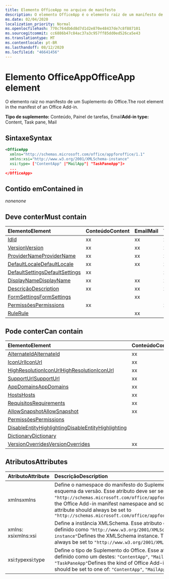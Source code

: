 ```yaml
---
title: Elemento OfficeApp no arquivo de manifesto
description: O elemento OfficeApp é o elemento raiz de um manifesto de suplemento do Office.
ms.date: 02/04/2020
localization_priority: Normal
ms.openlocfilehash: 770c764db6d8d7d1d2e870e48437de7c8f887101
ms.sourcegitcommit: cc6886b47c84ac37a3c957ff85dd0ed526ca5e43
ms.translationtype: MT
ms.contentlocale: pt-BR
ms.lasthandoff: 08/12/2020
ms.locfileid: "46641456"
---
```

# <a name="officeapp-element"></a><span data-ttu-id="93758-103">Elemento OfficeApp</span><span class="sxs-lookup"><span data-stu-id="93758-103">OfficeApp element</span></span>

<span data-ttu-id="93758-104">O elemento raiz no manifesto de um Suplemento do Office.</span><span class="sxs-lookup"><span data-stu-id="93758-104">The root element in the manifest of an Office Add-in.</span></span>

<span data-ttu-id="93758-105">**Tipo de suplemento:** Conteúdo, Painel de tarefas, Email</span><span class="sxs-lookup"><span data-stu-id="93758-105">**Add-in type:** Content, Task pane, Mail</span></span>

## <a name="syntax"></a><span data-ttu-id="93758-106">Sintaxe</span><span class="sxs-lookup"><span data-stu-id="93758-106">Syntax</span></span>

```XML
<OfficeApp 
  xmlns="http://schemas.microsoft.com/office/appforoffice/1.1" 
  xmlns:xsi="http://www.w3.org/2001/XMLSchema-instance" 
  xsi:type= ["ContentApp" |"MailApp"| "TaskPaneApp"]>
  ...
</OfficeApp>
```

## <a name="contained-in"></a><span data-ttu-id="93758-107">Contido em</span><span class="sxs-lookup"><span data-stu-id="93758-107">Contained in</span></span>

 <span data-ttu-id="93758-108">_none_</span><span class="sxs-lookup"><span data-stu-id="93758-108">_none_</span></span>

## <a name="must-contain"></a><span data-ttu-id="93758-109">Deve conter</span><span class="sxs-lookup"><span data-stu-id="93758-109">Must contain</span></span>

|<span data-ttu-id="93758-110">Elemento</span><span class="sxs-lookup"><span data-stu-id="93758-110">Element</span></span>|<span data-ttu-id="93758-111">Conteúdo</span><span class="sxs-lookup"><span data-stu-id="93758-111">Content</span></span>|<span data-ttu-id="93758-112">Email</span><span class="sxs-lookup"><span data-stu-id="93758-112">Mail</span></span>|<span data-ttu-id="93758-113">TaskPane</span><span class="sxs-lookup"><span data-stu-id="93758-113">TaskPane</span></span>|
|:-----|:-----|:-----|:-----|
|[<span data-ttu-id="93758-114">Id</span><span class="sxs-lookup"><span data-stu-id="93758-114">Id</span></span>](id.md)|<span data-ttu-id="93758-115">x</span><span class="sxs-lookup"><span data-stu-id="93758-115">x</span></span>|<span data-ttu-id="93758-116">x</span><span class="sxs-lookup"><span data-stu-id="93758-116">x</span></span>|<span data-ttu-id="93758-117">x</span><span class="sxs-lookup"><span data-stu-id="93758-117">x</span></span>|
|[<span data-ttu-id="93758-118">Version</span><span class="sxs-lookup"><span data-stu-id="93758-118">Version</span></span>](version.md)|<span data-ttu-id="93758-119">x</span><span class="sxs-lookup"><span data-stu-id="93758-119">x</span></span>|<span data-ttu-id="93758-120">x</span><span class="sxs-lookup"><span data-stu-id="93758-120">x</span></span>|<span data-ttu-id="93758-121">x</span><span class="sxs-lookup"><span data-stu-id="93758-121">x</span></span>|
|[<span data-ttu-id="93758-122">ProviderName</span><span class="sxs-lookup"><span data-stu-id="93758-122">ProviderName</span></span>](providername.md)|<span data-ttu-id="93758-123">x</span><span class="sxs-lookup"><span data-stu-id="93758-123">x</span></span>|<span data-ttu-id="93758-124">x</span><span class="sxs-lookup"><span data-stu-id="93758-124">x</span></span>|<span data-ttu-id="93758-125">x</span><span class="sxs-lookup"><span data-stu-id="93758-125">x</span></span>|
|[<span data-ttu-id="93758-126">DefaultLocale</span><span class="sxs-lookup"><span data-stu-id="93758-126">DefaultLocale</span></span>](defaultlocale.md)|<span data-ttu-id="93758-127">x</span><span class="sxs-lookup"><span data-stu-id="93758-127">x</span></span>|<span data-ttu-id="93758-128">x</span><span class="sxs-lookup"><span data-stu-id="93758-128">x</span></span>|<span data-ttu-id="93758-129">x</span><span class="sxs-lookup"><span data-stu-id="93758-129">x</span></span>|
|[<span data-ttu-id="93758-130">DefaultSettings</span><span class="sxs-lookup"><span data-stu-id="93758-130">DefaultSettings</span></span>](defaultsettings.md)|<span data-ttu-id="93758-131">x</span><span class="sxs-lookup"><span data-stu-id="93758-131">x</span></span>||<span data-ttu-id="93758-132">x</span><span class="sxs-lookup"><span data-stu-id="93758-132">x</span></span>|
|[<span data-ttu-id="93758-133">DisplayName</span><span class="sxs-lookup"><span data-stu-id="93758-133">DisplayName</span></span>](displayname.md)|<span data-ttu-id="93758-134">x</span><span class="sxs-lookup"><span data-stu-id="93758-134">x</span></span>|<span data-ttu-id="93758-135">x</span><span class="sxs-lookup"><span data-stu-id="93758-135">x</span></span>|<span data-ttu-id="93758-136">x</span><span class="sxs-lookup"><span data-stu-id="93758-136">x</span></span>|
|[<span data-ttu-id="93758-137">Descrição</span><span class="sxs-lookup"><span data-stu-id="93758-137">Description</span></span>](description.md)|<span data-ttu-id="93758-138">x</span><span class="sxs-lookup"><span data-stu-id="93758-138">x</span></span>|<span data-ttu-id="93758-139">x</span><span class="sxs-lookup"><span data-stu-id="93758-139">x</span></span>|<span data-ttu-id="93758-140">x</span><span class="sxs-lookup"><span data-stu-id="93758-140">x</span></span>|
|[<span data-ttu-id="93758-141">FormSettings</span><span class="sxs-lookup"><span data-stu-id="93758-141">FormSettings</span></span>](formsettings.md)||<span data-ttu-id="93758-142">x</span><span class="sxs-lookup"><span data-stu-id="93758-142">x</span></span>||
|[<span data-ttu-id="93758-143">Permissões</span><span class="sxs-lookup"><span data-stu-id="93758-143">Permissions</span></span>](permissions.md)|<span data-ttu-id="93758-144">x</span><span class="sxs-lookup"><span data-stu-id="93758-144">x</span></span>||<span data-ttu-id="93758-145">x</span><span class="sxs-lookup"><span data-stu-id="93758-145">x</span></span>|
|[<span data-ttu-id="93758-146">Rule</span><span class="sxs-lookup"><span data-stu-id="93758-146">Rule</span></span>](rule.md)||<span data-ttu-id="93758-147">x</span><span class="sxs-lookup"><span data-stu-id="93758-147">x</span></span>||

## <a name="can-contain"></a><span data-ttu-id="93758-148">Pode conter</span><span class="sxs-lookup"><span data-stu-id="93758-148">Can contain</span></span>

|<span data-ttu-id="93758-149">Elemento</span><span class="sxs-lookup"><span data-stu-id="93758-149">Element</span></span>|<span data-ttu-id="93758-150">Conteúdo</span><span class="sxs-lookup"><span data-stu-id="93758-150">Content</span></span>|<span data-ttu-id="93758-151">Email</span><span class="sxs-lookup"><span data-stu-id="93758-151">Mail</span></span>|<span data-ttu-id="93758-152">TaskPane</span><span class="sxs-lookup"><span data-stu-id="93758-152">TaskPane</span></span>|
|:-----|:-----|:-----|:-----|
|[<span data-ttu-id="93758-153">AlternateId</span><span class="sxs-lookup"><span data-stu-id="93758-153">AlternateId</span></span>](alternateid.md)|<span data-ttu-id="93758-154">x</span><span class="sxs-lookup"><span data-stu-id="93758-154">x</span></span>|<span data-ttu-id="93758-155">x</span><span class="sxs-lookup"><span data-stu-id="93758-155">x</span></span>|<span data-ttu-id="93758-156">x</span><span class="sxs-lookup"><span data-stu-id="93758-156">x</span></span>|
|[<span data-ttu-id="93758-157">IconUrl</span><span class="sxs-lookup"><span data-stu-id="93758-157">IconUrl</span></span>](iconurl.md)|<span data-ttu-id="93758-158">x</span><span class="sxs-lookup"><span data-stu-id="93758-158">x</span></span>|<span data-ttu-id="93758-159">x</span><span class="sxs-lookup"><span data-stu-id="93758-159">x</span></span>|<span data-ttu-id="93758-160">x</span><span class="sxs-lookup"><span data-stu-id="93758-160">x</span></span>|
|[<span data-ttu-id="93758-161">HighResolutionIconUrl</span><span class="sxs-lookup"><span data-stu-id="93758-161">HighResolutionIconUrl</span></span>](highresolutioniconurl.md)|<span data-ttu-id="93758-162">x</span><span class="sxs-lookup"><span data-stu-id="93758-162">x</span></span>|<span data-ttu-id="93758-163">x</span><span class="sxs-lookup"><span data-stu-id="93758-163">x</span></span>|<span data-ttu-id="93758-164">x</span><span class="sxs-lookup"><span data-stu-id="93758-164">x</span></span>|
|[<span data-ttu-id="93758-165">SupportUrl</span><span class="sxs-lookup"><span data-stu-id="93758-165">SupportUrl</span></span>](supporturl.md)|<span data-ttu-id="93758-166">x</span><span class="sxs-lookup"><span data-stu-id="93758-166">x</span></span>|<span data-ttu-id="93758-167">x</span><span class="sxs-lookup"><span data-stu-id="93758-167">x</span></span>|<span data-ttu-id="93758-168">x</span><span class="sxs-lookup"><span data-stu-id="93758-168">x</span></span>|
|[<span data-ttu-id="93758-169">AppDomains</span><span class="sxs-lookup"><span data-stu-id="93758-169">AppDomains</span></span>](appdomains.md)|<span data-ttu-id="93758-170">x</span><span class="sxs-lookup"><span data-stu-id="93758-170">x</span></span>|<span data-ttu-id="93758-171">x</span><span class="sxs-lookup"><span data-stu-id="93758-171">x</span></span>|<span data-ttu-id="93758-172">x</span><span class="sxs-lookup"><span data-stu-id="93758-172">x</span></span>|
|[<span data-ttu-id="93758-173">Hosts</span><span class="sxs-lookup"><span data-stu-id="93758-173">Hosts</span></span>](hosts.md)|<span data-ttu-id="93758-174">x</span><span class="sxs-lookup"><span data-stu-id="93758-174">x</span></span>|<span data-ttu-id="93758-175">x</span><span class="sxs-lookup"><span data-stu-id="93758-175">x</span></span>|<span data-ttu-id="93758-176">x</span><span class="sxs-lookup"><span data-stu-id="93758-176">x</span></span>|
|[<span data-ttu-id="93758-177">Requisitos</span><span class="sxs-lookup"><span data-stu-id="93758-177">Requirements</span></span>](requirements.md)|<span data-ttu-id="93758-178">x</span><span class="sxs-lookup"><span data-stu-id="93758-178">x</span></span>|<span data-ttu-id="93758-179">x</span><span class="sxs-lookup"><span data-stu-id="93758-179">x</span></span>|<span data-ttu-id="93758-180">x</span><span class="sxs-lookup"><span data-stu-id="93758-180">x</span></span>|
|[<span data-ttu-id="93758-181">AllowSnapshot</span><span class="sxs-lookup"><span data-stu-id="93758-181">AllowSnapshot</span></span>](allowsnapshot.md)|<span data-ttu-id="93758-182">x</span><span class="sxs-lookup"><span data-stu-id="93758-182">x</span></span>|||
|[<span data-ttu-id="93758-183">Permissões</span><span class="sxs-lookup"><span data-stu-id="93758-183">Permissions</span></span>](permissions.md)||<span data-ttu-id="93758-184">x</span><span class="sxs-lookup"><span data-stu-id="93758-184">x</span></span>||
|[<span data-ttu-id="93758-185">DisableEntityHighlighting</span><span class="sxs-lookup"><span data-stu-id="93758-185">DisableEntityHighlighting</span></span>](disableentityhighlighting.md)||<span data-ttu-id="93758-186">x</span><span class="sxs-lookup"><span data-stu-id="93758-186">x</span></span>||
|[<span data-ttu-id="93758-187">Dictionary</span><span class="sxs-lookup"><span data-stu-id="93758-187">Dictionary</span></span>](dictionary.md)|||<span data-ttu-id="93758-188">x</span><span class="sxs-lookup"><span data-stu-id="93758-188">x</span></span>|
|[<span data-ttu-id="93758-189">VersionOverrides</span><span class="sxs-lookup"><span data-stu-id="93758-189">VersionOverrides</span></span>](versionoverrides.md)|<span data-ttu-id="93758-190">x</span><span class="sxs-lookup"><span data-stu-id="93758-190">x</span></span>|<span data-ttu-id="93758-191">x</span><span class="sxs-lookup"><span data-stu-id="93758-191">x</span></span>|<span data-ttu-id="93758-192">x</span><span class="sxs-lookup"><span data-stu-id="93758-192">x</span></span>|

## <a name="attributes"></a><span data-ttu-id="93758-193">Atributos</span><span class="sxs-lookup"><span data-stu-id="93758-193">Attributes</span></span>

|<span data-ttu-id="93758-194">Atributo</span><span class="sxs-lookup"><span data-stu-id="93758-194">Attribute</span></span>|<span data-ttu-id="93758-195">Descrição</span><span class="sxs-lookup"><span data-stu-id="93758-195">Description</span></span>|
|:-----|:-----|
|<span data-ttu-id="93758-196">xmlns</span><span class="sxs-lookup"><span data-stu-id="93758-196">xmlns</span></span>|<span data-ttu-id="93758-p101">Define o namespace do manifesto do Suplemento do Office e o esquema da versão. Esse atributo deve ser sempre definido como `"http://schemas.microsoft.com/office/appforoffice/1.1"`</span><span class="sxs-lookup"><span data-stu-id="93758-p101">Defines the Office Add-in manifest namespace and schema version. This attribute should always be set to  `"http://schemas.microsoft.com/office/appforoffice/1.1"`</span></span>|
|<span data-ttu-id="93758-199">xmlns: xsi</span><span class="sxs-lookup"><span data-stu-id="93758-199">xmlns:xsi</span></span>|<span data-ttu-id="93758-p102">Define a instância XMLSchema. Esse atributo deve ser sempre definido como `"http://www.w3.org/2001/XMLSchema-instance"`</span><span class="sxs-lookup"><span data-stu-id="93758-p102">Defines the XMLSchema instance. This attribute should always be set to  `"http://www.w3.org/2001/XMLSchema-instance"`</span></span>|
|<span data-ttu-id="93758-202">xsi:type</span><span class="sxs-lookup"><span data-stu-id="93758-202">xsi:type</span></span>|<span data-ttu-id="93758-p103">Define o tipo de Suplemento do Office. Esse atributo deve ser definido como um destes: `"ContentApp"`, `"MailApp"` ou `"TaskPaneApp"`</span><span class="sxs-lookup"><span data-stu-id="93758-p103">Defines the kind of Office Add-in. This attribute should be set to one of:  `"ContentApp"`,  `"MailApp"`, or  `"TaskPaneApp"`</span></span>|
